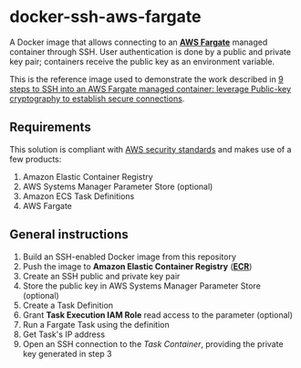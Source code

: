 # docker-ssh-aws-fargate

A Docker image that allows connecting to an [__AWS Fargate__][1] managed container through SSH.
User authentication is done by a public and private key pair; containers receive the public key
as an environment variable.

This is the reference image used to demonstrate the work described in [9 steps to SSH into an AWS
Fargate managed container: leverage Public-key cryptography to establish secure connections][2].

## Requirements

This solution is compliant with [AWS security standards][3] and makes use of a few products:

1. Amazon Elastic Container Registry
1. AWS Systems Manager Parameter Store (optional)
1. Amazon ECS Task Definitions
1. AWS Fargate

## General instructions

1. Build an SSH-enabled Docker image from this repository
1. Push the image to __Amazon Elastic Container Registry__ ([__ECR__][4])
1. Create an SSH public and private key pair
1. Store the public key in AWS Systems Manager Parameter Store (optional)
1. Create a Task Definition
1. Grant __Task Execution IAM Role__ read access to the parameter (optional)
1. Run a Fargate Task using the definition
1. Get Task's IP address
1. Open an SSH connection to the _Task Container_, providing the private key generated in step 3

[1]: https://aws.amazon.com/fargate/
[2]: https://medium.com/ci-t/9-steps-to-ssh-into-an-aws-fargate-managed-container-46c1d5f834e2
[3]: https://docs.aws.amazon.com/AmazonECS/latest/developerguide/specifying-sensitive-data.html
[4]: https://aws.amazon.com/ecr/
